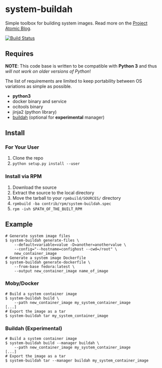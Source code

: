 # system-buildah
Simple toolbox for building system images. Read more on the [Project Atomic Blog](http://www.projectatomic.io/blog/2017/06/creating-system-containers/).

[![Build Status](https://travis-ci.org/ashcrow/system-buildah.svg)](https://travis-ci.org/ashcrow/system-buildah)

## Requires

**NOTE**: This code base is written to be compatible with **Python 3** and thus *will not work on older versions of Python*!

The list of requirements are limited to keep portability between OS variations as simple as possible.

* **python3**
* docker binary and service
* ocitools binary
* jinja2 (python library)
* [buildah](https://github.com/projectatomic/buildah) (optional for **experimental** manager)

## Install

### For Your User
1. Clone the repo
2. ```python setup.py install --user```

### Install via RPM

1. Download the source
2. Extract the source to the local directory
3. Move the tarball to your ``rpmbuild/SOURCES/`` directory
4. ```rpmbuild -ba contrib/rpm/system-buildah.spec```
5. ```rpm -ivh $PATH_OF_THE_BUILT_RPM```

## Example

```shell
# Generate system image files
$ system-buildah generate-files \
    --default=variable=value -D=another=anothervalue \
    --config="--hostname=confighost --cwd=/root" \
    new_container_image
# Generate a system image Dockerfile
$ system-buildah generate-dockerfile \
    --from-base fedora:latest \
    --output new_container_image name_of_image
```

### Moby/Docker
```
# Build a system container image
$ system-buildah build \
    --path new_container_image my_system_container_image
[...]
# Export the image as a tar
$ system-buildah tar my_system_container_image
```

### Buildah (Experimental)
```
# Build a system container image
$ system-buildah build --manager buildah \
    --path new_container_image my_system_container_image
[...]
# Export the image as a tar
$ system-buildah tar --manager buildah my_system_container_image
```
